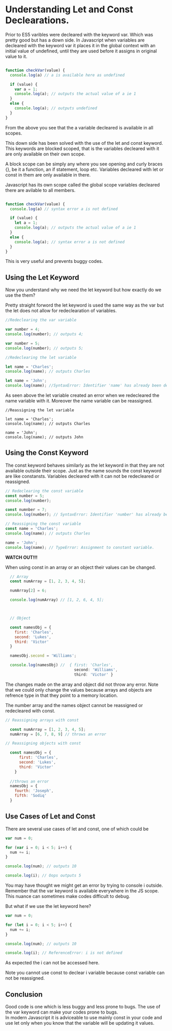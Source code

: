 # Understanding Let and Const Declearations.

Prior to ES5 varibles were decleared with the keyword var. Which was pretty good but has a down side.
In Javascript when variables are decleared with the keyword var it places it in the global context with an initial value of undefined, until they are used before it assigns in original value to it.

```js

function checkVar(value) {
  console.log(a) // a is available here as undefined

  if (value) {
    var a = 1;
    console.log(a); // outputs the actual value of a ie 1
  }
  else {
    console.log(a); // outputs undefined
  }
}

```

From the above you see that the a variable decleared is available in all scopes.

This down side has been solved with the use of the let and const keyword. This keywords are blocked scoped, that is the variables decleared with it are only available on their own scope.      

A block scope can be simply any where you see opening and curly braces {}, be it a function, an if statement, loop etc. Variables decleared with let or const in them are only available in there.        

Javascript has its own scope called the global scope variables decleared there are avilable to all members.

```js

function checkVar(value) {
  console.log(a) // syntax error a is not defined

  if (value) {
    let a = 1;
    console.log(a); // outputs the actual value of a ie 1
  }
  else {
    console.log(a); // syntax error a is not defined
  }
}

```

This is very useful and prevents buggy codes.

## Using the Let Keyword

Now you understand why we need the let keyword but how exactly do we use the them?

Pretty straight forword the let keyword is used the same way as the var but the let does not allow for redeclearation of variables.

```js
//Redeclearing the var variable

var number = 4;
console.log(number); // outputs 4;

var number = 5;
console.log(number); // outputs 5;

```

```js
//Redeclearing the let variable

let name = 'Charles';
console.log(name); // outputs Charles

let name = 'John';
console.log(name); //SyntaxError: Identifier 'name' has already been declared

```

As seen above the let variable created an error when we redecleared the name variable with it. Moreover the name variable can be reassigned.

```
//Reassigning the let variable

let name = 'Charles';
console.log(name); // outputs Charles

name = 'John';
console.log(name); // outputs John

```

## Using the Const Keyword

The const keyword behaves similarly as the let keyword in that they are not available outside their scope. Just as the name sounds the const keyword are like constansts. Variables decleared with it can not be redecleared or reassigned.

```js
// Redeclearing the const variable
const number = 5;
console.log(number);

const numnber = 7;
console.log(number); // SyntaxError: Identifier 'number' has already been      declared
```

```js
// Reassigning the const variable
const name = 'Charles';
console.log(name); // outputs Charles

name = 'John';
console.log(name); // TypeError: Assignment to constant variable.
```

**WATCH OUT!!!**

When using const in an array or an object their values can be changed.

```js
  // Array
  const numArray = [1, 2, 3, 4, 5];

  numArray[2] = 6;

  console.log(numArray) // [1, 2, 6, 4, 5];



  // Object

  const namesObj = {
    first: 'Charles',
    second: 'Lukes',
    third: 'Victor'
  }

  namesObj.second = 'Williams';

  console.log(namesObj) //  { first: 'Charles',
                              second: 'Williams',
                              third: 'Victor' }
```

The changes made on the array and object did not throw any error. Note that we could only change the values because arrays and objects are refrence type in that they point to a memory location.

The number array and the names object cannot be reassigned or redecleared with const.

```js
// Reassigning arrays with const

  const numArray = [1, 2, 3, 4, 5];
  numArray = [6, 7, 8, 9] // throws an error

// Reassigning objects with const

  const namesObj = {
      first: 'Charles',
      second: 'Lukes',
      third: 'Victor'
    }
  
  //throws an error
  namesObj = {    
    fourth: 'Joseph',
    fifth: 'Sodiq'
  }

```

## Use Cases of Let and Const 
There are several use cases of let and const, one of which could be 

```js
var num = 0;

for (var i = 0; i < 5; i++) {
  num += i;
}

console.log(num); // outputs 10

console.log(i); // Oops outputs 5
```


You may have thought we might get an error by trying to console i outside. Remember that the var keyword is available everywhere in the JS scope.     
This nuance can sometimes make codes difficult to debug.

But what if we use the let keyword here?

```js
var num = 0;

for (let i = 0; i < 5; i++) {
  num += i;
}

console.log(num); // outputs 10

console.log(i); // ReferenceError: i is not defined

```

As expected the i can not be accessed here.     


Note you cannot use const to declear i variable because const variable can not be reassigned.

## Conclusion

Good code is one which is less buggy and less prone to bugs. The use of the var keyword can make your codes prone to bugs.        
In modern Javascript it is adviceable to use mainly const in your code and use let only when you know that the variable will be updating it values.

